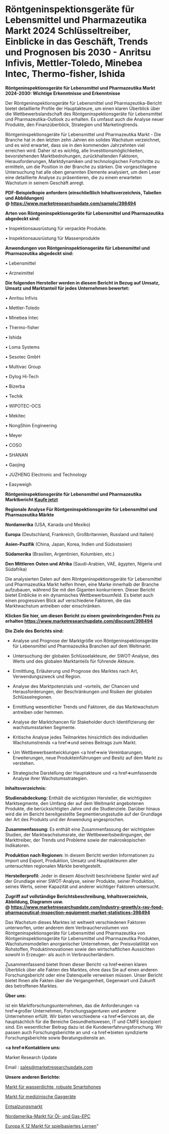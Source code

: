 # Röntgeninspektionsgeräte für Lebensmittel und Pharmazeutika Markt 2024 Schlüsseltreiber, Einblicke in das Geschäft, Trends und Prognosen bis 2030 - Anritsu Infivis, Mettler-Toledo, Minebea Intec, Thermo-fisher, Ishida

<strong>Röntgeninspektionsgeräte für Lebensmittel und Pharmazeutika Markt 2024-2030: Wichtige Erkenntnisse und Erkenntnisse</strong>

Der Röntgeninspektionsgeräte für Lebensmittel und Pharmazeutika-Bericht bietet detaillierte Profile der Hauptakteure, um einen klaren Überblick über die Wettbewerbslandschaft des Röntgeninspektionsgeräte für Lebensmittel und Pharmazeutika-Outlook zu erhalten. Es umfasst auch die Analyse neuer Produkte, den Finanzüberblick, Strategien und Marketingtrends.

Röntgeninspektionsgeräte für Lebensmittel und Pharmazeutika Markt - Die Branche hat in den letzten zehn Jahren ein solides Wachstum verzeichnet, und es wird erwartet, dass sie in den kommenden Jahrzehnten viel erreichen wird. Daher ist es wichtig, alle Investitionsmöglichkeiten, bevorstehenden Marktbedrohungen, zurückhaltenden Faktoren, Herausforderungen, Marktdynamiken und technologischen Fortschritte zu ermitteln, um die Position in der Branche zu stärken. Die vorgeschlagene Untersuchung hat alle oben genannten Elemente analysiert, um dem Leser eine detaillierte Analyse zu präsentieren, die zu einem erwarteten Wachstum in seinem Geschäft anregt.

<strong><b>PDF-Beispielkopie anfordern (einschließlich Inhaltsverzeichnis, Tabellen und Abbildungen) @ </b></strong><strong><a href=https://www.marketresearchupdate.com/sample/398494><strong>https://www.marketresearchupdate.com/sample/398494</u></a></strong></strong>

<strong>Arten von Röntgeninspektionsgeräte für Lebensmittel und Pharmazeutika abgedeckt sind:</strong>

• Inspektionsausrüstung für verpackte Produkte.

• Inspektionsausrüstung für Massenprodukte

<strong>Anwendungen von Röntgeninspektionsgeräte für Lebensmittel und Pharmazeutika abgedeckt sind:</strong>

• Lebensmittel

• Arzneimittel

<strong>Die folgenden Hersteller werden in diesem Bericht in Bezug auf Umsatz, Umsatz und Marktanteil für jedes Unternehmen bewertet:</strong>

• Anritsu Infivis

• Mettler-Toledo

• Minebea Intec

• Thermo-fisher

• Ishida

• Loma Systems

• Sesotec GmbH

• Multivac Group

• Dylog Hi-Tech

• Bizerba

• Techik

• WIPOTEC-OCS

• Mekitec

• NongShim Engineering

• Meyer

• COSO

• SHANAN

• Gaojing

• JUZHENG Electronic and Technology

• Easyweigh

<strong>Röntgeninspektionsgeräte für Lebensmittel und Pharmazeutika Marktbericht <a href=https://www.marketresearchupdate.com/buynow/398494>Kaufe jetzt</a></strong>

<strong>Regionale Analyse Für Röntgeninspektionsgeräte für Lebensmittel und Pharmazeutika Märkte</strong>

<strong>Nordamerika</strong> (USA, Kanada und Mexiko)

<strong>Europa</strong> (Deutschland, Frankreich, Großbritannien, Russland und Italien)

<strong>Asien-Pazifik</strong> (China, Japan, Korea, Indien und Südostasien)

<strong>Südamerika</strong> (Brasilien, Argentinien, Kolumbien, etc.)

<strong>Den Mittleren</strong> <strong>Osten und Afrika</strong> (Saudi-Arabien, VAE, ägypten, Nigeria und Südafrika)

Die analysierten Daten auf dem Röntgeninspektionsgeräte für Lebensmittel und Pharmazeutika Markt helfen Ihnen, eine Marke innerhalb der Branche aufzubauen, während Sie mit den Giganten konkurrieren. Dieser Bericht bietet Einblicke in ein dynamisches Wettbewerbsumfeld. Es bietet auch einen progressiven Blick auf verschiedene Faktoren, die das Marktwachstum antreiben oder einschränken.

<strong>Klicken Sie hier, um diesen Bericht zu einem gewinnbringenden Preis zu erhalten
</strong><strong><a href=https://www.marketresearchupdate.com/discount/398494>https://www.marketresearchupdate.com/discount/398494</b></u></strong></a>

<strong>Die Ziele des Berichts sind:</strong>

- Analyse und Prognose der Marktgröße von Röntgeninspektionsgeräte für Lebensmittel und Pharmazeutika Branchen auf dem Weltmarkt.

- Untersuchung der globalen Schlüsselakteure, der SWOT-Analyse, des Werts und des globalen Marktanteils für führende Akteure.

- Ermittlung, Erläuterung und Prognose des Marktes nach Art, Verwendungszweck und Region.

- Analyse des Marktpotenzials und -vorteils, der Chancen und Herausforderungen, der Beschränkungen und Risiken der globalen Schlüsselregionen.

- Ermittlung wesentlicher Trends und Faktoren, die das Marktwachstum antreiben oder hemmen.

- Analyse der Marktchancen für Stakeholder durch Identifizierung der wachstumsstarken Segmente.

- Kritische Analyse jedes Teilmarktes hinsichtlich des individuellen Wachstumstrends <a href=>und</a> seines Beitrags zum Markt.

- Um Wettbewerbsentwicklungen <a href=>wie</a> Vereinbarungen, Erweiterungen, neue Produkteinführungen und Besitz auf dem Markt zu verstehen.

- Strategische Darstellung der Hauptakteure und <a href=>umfas</a>sende Analyse ihrer Wachstumsstrategien.

<strong>Inhaltsverzeichnis:</strong>

<strong>Studienabdeckung:</strong> Enthält die wichtigsten Hersteller, die wichtigsten Marktsegmente, den Umfang der auf dem Weltmarkt angebotenen Produkte, die berücksichtigten Jahre und die Studienziele. Darüber hinaus wird die im Bericht bereitgestellte Segmentierungsstudie auf der Grundlage der Art des Produkts und der Anwendung angesprochen.

<strong>Zusammenfassung:</strong> Es enthält eine Zusammenfassung der wichtigsten Studien, der Marktwachstumsrate, der Wettbewerbsbedingungen, der Markttreiber, der Trends und Probleme sowie der makroskopischen Indikatoren.

<strong>Produktion nach Regionen:</strong> In diesem Bericht werden Informationen zu Import und Export, Produktion, Umsatz und Hauptakteuren aller untersuchten regionalen Märkte bereitgestellt.

<strong>Herstellerprofil:</strong> Jeder in diesem Abschnitt beschriebene Spieler wird auf der Grundlage einer SWOT-Analyse, seiner Produkte, seiner Produktion, seines Werts, seiner Kapazität und anderer wichtiger Faktoren untersucht.

<strong><b>Zugriff auf vollständige Berichtsbeschreibung, Inhaltsverzeichnis, Abbildung, Diagramm usw. @ </b></strong><strong><a href=https://www.marketresearchupdate.com/industry-growth/x-ray-food-pharmaceutical-inspection-equipment-market-statistices-398494>https://www.marketresearchupdate.com/industry-growth/x-ray-food-pharmaceutical-inspection-equipment-market-statistices-398494</a></strong>

Das Wachstum dieses Marktes ist weltweit verschiedenen Faktoren unterworfen, unter anderem dem Verbrauchervolumen von Röntgeninspektionsgeräte für Lebensmittel und Pharmazeutika von Röntgeninspektionsgeräte für Lebensmittel und Pharmazeutika Produkten, Wachstumsmodellen anorganischer Unternehmen, der Preisvolatilität von Rohstoffen, Produktinnovationen sowie den wirtschaftlichen Aussichten sowohl in Erzeuger- als auch in Verbraucherländern.

Zusammenfassend bietet Ihnen dieser Bericht <a href=>einen</a> klaren Überblick über alle Fakten des Marktes, ohne dass Sie auf einen anderen Forschungsbericht oder eine Datenquelle verweisen müssen. Unser Bericht bietet Ihnen alle Fakten über die Vergangenheit, Gegenwart und Zukunft des betroffenen Marktes.

<strong>Über uns:</strong>

 ist ein Marktforschungsunternehmen, das die Anforderungen <a href=>großer</a> Unternehmen, Forschungsagenturen und anderer Unternehmen erfüllt. Wir bieten verschiedene <a href=>Services</a> an, die hauptsächlich für die Bereiche Gesundheitswesen, IT und CMFE konzipiert sind. Ein wesentlicher Beitrag dazu ist die Kundenerfahrungsforschung. Wir passen auch Forschungsberichte an und <a href=>bieten</a> syndizierte Forschungsberichte sowie Beratungsdienste an.

<strong><a href=>Kontaktiere uns:</a></strong>

Market Research Update

Email : sales@marketresearchupdate.com

<strong>Unsere anderen Berichte:</strong>

<a href=https://www.linkedin.com/pulse/waterproof-rugged-smartphones-market-latest>Markt für wasserdichte, robuste Smartphones</a>

<a href=https://www.linkedin.com/pulse/medical-gas-equipment-market-analysis-segment>Markt für medizinische Gasgeräte</a>

<a href=https://www.linkedin.com/pulse/desalination-market-size-emerging-trends-consumption>Entsalzungsmarkt</a>

<a href=https://www.linkedin.com/pulse/north-america-oil-gas-epc-market-growing-rapidly-latest>Nordamerika-Markt für Öl- und Gas-EPC</a>

<a href=https://www.linkedin.com/pulse/europe-k-12-game-based-learning-market-size-production>Europa K 12 Markt für spielbasiertes Lernen</a>"
